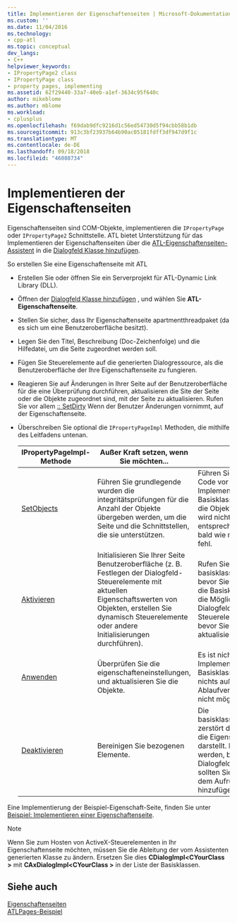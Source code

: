 ```yaml
---
title: Implementieren der Eigenschaftenseiten | Microsoft-Dokumentation
ms.custom: ''
ms.date: 11/04/2016
ms.technology:
- cpp-atl
ms.topic: conceptual
dev_langs:
- C++
helpviewer_keywords:
- IPropertyPage2 class
- IPropertyPage class
- property pages, implementing
ms.assetid: 62f29440-33a7-40eb-a1ef-3634c95f640c
author: mikeblome
ms.author: mblome
ms.workload:
- cplusplus
ms.openlocfilehash: f69dab9dfc9216d1c56ed54730d5f94cbb58b1db
ms.sourcegitcommit: 913c3bf23937b64b90ac05181fdff3df947d9f1c
ms.translationtype: MT
ms.contentlocale: de-DE
ms.lasthandoff: 09/18/2018
ms.locfileid: "46088734"
---
```

# <a name="implementing-property-pages"></a>Implementieren der Eigenschaftenseiten

Eigenschaftenseiten sind COM-Objekte, implementieren die `IPropertyPage` oder `IPropertyPage2` Schnittstelle. ATL bietet Unterstützung für das Implementieren der Eigenschaftenseiten über die [ATL-Eigenschaftenseiten-Assistent](../atl/reference/atl-property-page-wizard.md) in die [Dialogfeld Klasse hinzufügen](../ide/add-class-dialog-box.md).

So erstellen Sie eine Eigenschaftenseite mit ATL

- Erstellen Sie oder öffnen Sie ein Serverprojekt für ATL-Dynamic Link Library (DLL).

- Öffnen der [Dialogfeld Klasse hinzufügen](../ide/add-class-dialog-box.md) , und wählen Sie **ATL-Eigenschaftenseite**.

- Stellen Sie sicher, dass Ihr Eigenschaftenseite apartmentthreadpaket (da es sich um eine Benutzeroberfläche besitzt).

- Legen Sie den Titel, Beschreibung (Doc-Zeichenfolge) und die Hilfedatei, um die Seite zugeordnet werden soll.

- Fügen Sie Steuerelemente auf die generierten Dialogressource, als die Benutzeroberfläche der Ihre Eigenschaftenseite zu fungieren.

- Reagieren Sie auf Änderungen in Ihrer Seite auf der Benutzeroberfläche für die eine Überprüfung durchführen, aktualisieren die Site der Seite oder die Objekte zugeordnet sind, mit der Seite zu aktualisieren. Rufen Sie vor allem [:: SetDirty](../atl/reference/ipropertypageimpl-class.md#setdirty) Wenn der Benutzer Änderungen vornimmt, auf der Eigenschaftenseite.

- Überschreiben Sie optional die `IPropertyPageImpl` Methoden, die mithilfe des Leitfadens untenan.

   |IPropertyPageImpl-Methode|Außer Kraft setzen, wenn Sie möchten...|Hinweise|  
   |------------------------------|----------------------------------|-----------|  
   |[SetObjects](../atl/reference/ipropertypageimpl-class.md#setobjects)|Führen Sie grundlegende wurden die integritätsprüfungen für die Anzahl der Objekte übergeben werden, um die Seite und die Schnittstellen, die sie unterstützen.|Führen Sie Ihren eigenen Code vor der Implementierung der Basisklasse aufrufen. Wenn die Objekte, die festgelegt wird nicht Ihren Erwartungen entsprechen, sollten Sie so bald wie möglich der Aufruf fehl.|  
   |[Aktivieren](../atl/reference/ipropertypageimpl-class.md#activate)|Initialisieren Sie Ihrer Seite Benutzeroberfläche (z. B. Festlegen der Dialogfeld-Steuerelemente mit aktuellen Eigenschaftswerten von Objekten, erstellen Sie dynamisch Steuerelemente oder andere Initialisierungen durchführen).|Rufen Sie die basisklassenimplementierung, bevor Sie Ihren Code, sodass die Basisklasse der Klasse hat die Möglichkeit, das Dialogfeld und alle Steuerelemente erstellen, bevor Sie versuchen, die sie aktualisieren.|  
   |[Anwenden](../atl/reference/ipropertypageimpl-class.md#apply)|Überprüfen Sie die eigenschafteneinstellungen, und aktualisieren Sie die Objekte.|Es ist nicht erforderlich, die Implementierung der Basisklasse aufrufen, da nichts außer der Ablaufverfolgung des Aufrufs nicht möglich ist.|  
   |[Deaktivieren](../atl/reference/ipropertypageimpl-class.md#deactivate)|Bereinigen Sie bezogenen Elemente.|Die basisklassenimplementierung zerstört das Dialogfeld, das die Eigenschaftenseite darstellt. Bei Bedarf bereinigt werden, bevor Sie das Dialogfeld zerstört wird, sollten Sie Ihren Code vor dem Aufruf der Basisklasse hinzufügen.|

Eine Implementierung der Beispiel-Eigenschaft-Seite, finden Sie unter [Beispiel: Implementieren einer Eigenschaftenseite](../atl/example-implementing-a-property-page.md).

> [!NOTE]
> Wenn Sie zum Hosten von ActiveX-Steuerelementen in Ihr Eigenschaftenseite möchten, müssen Sie die Ableitung der vom Assistenten generierten Klasse zu ändern. Ersetzen Sie dies **CDialogImpl\<CYourClass >** mit **CAxDialogImpl\<CYourClass >** in der Liste der Basisklassen.

## <a name="see-also"></a>Siehe auch

[Eigenschaftenseiten](../atl/atl-com-property-pages.md)<br/>
[ATLPages-Beispiel](../visual-cpp-samples.md)

